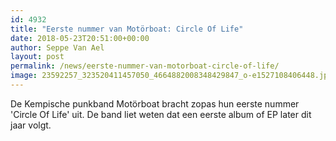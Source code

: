 ```yaml
---
id: 4932
title: "Eerste nummer van Motörboat: Circle Of Life"
date: 2018-05-23T20:51:00+00:00
author: Seppe Van Ael
layout: post
permalink: /news/eerste-nummer-van-motorboat-circle-of-life/
image: 23592257_323520411457050_4664882008348429847_o-e1527108406448.jpg
---
```

De Kempische punkband Motörboat bracht zopas hun eerste nummer 'Circle Of Life' uit. De band liet weten dat een eerste album of EP later dit jaar volgt.

&nbsp;